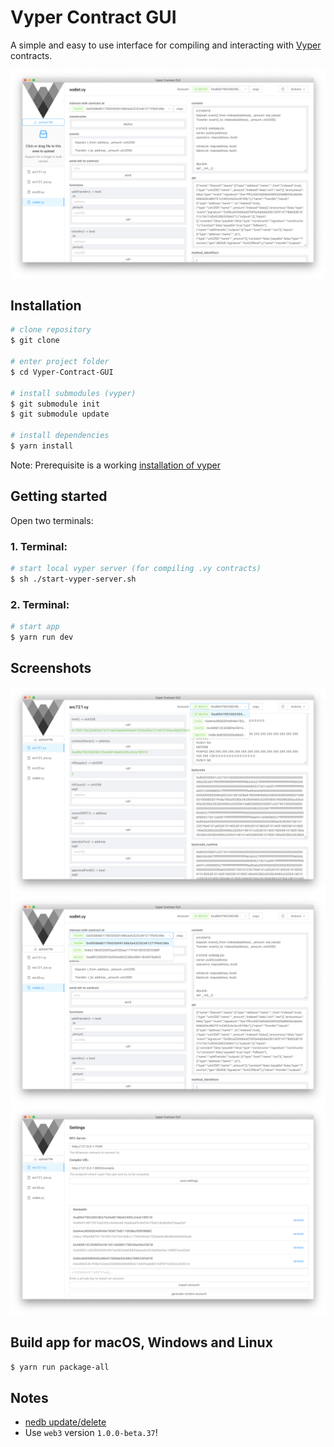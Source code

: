 # Vyper Contract GUI

A simple and easy to use interface for compiling and interacting with [Vyper](https://github.com/ethereum/vyper) contracts.

![Vyper_Contract_GUI_01](./resources/screenshots/01.png?raw=true 'Vyper_Contract_GUI_01')

## Installation

```bash
# clone repository
$ git clone

# enter project folder
$ cd Vyper-Contract-GUI

# install submodules (vyper)
$ git submodule init
$ git submodule update

# install dependencies
$ yarn install
```

Note: Prerequisite is a working [installation of vyper](https://vyper.readthedocs.io/en/latest/installing-vyper.html)

## Getting started

Open two terminals:

### 1. Terminal:

```bash
# start local vyper server (for compiling .vy contracts)
$ sh ./start-vyper-server.sh
```

### 2. Terminal:

```bash
# start app
$ yarn run dev
```

## Screenshots

![Vyper_Contract_GUI_02](./resources/screenshots/02.png?raw=true 'Vyper_Contract_GUI_02')
![Vyper_Contract_GUI_03](./resources/screenshots/03.png?raw=true 'Vyper_Contract_GUI_03')
![Vyper_Contract_GUI_04](./resources/screenshots/04.png?raw=true 'Vyper_Contract_GUI_04')

## Build app for macOS, Windows and Linux

```bash
$ yarn run package-all
```

## Notes

- [nedb update/delete](https://stackoverflow.com/questions/32038709/nedb-method-update-and-delete-creates-a-new-entry-instead-updating-existing-one)
- Use `web3` version `1.0.0-beta.37`!
